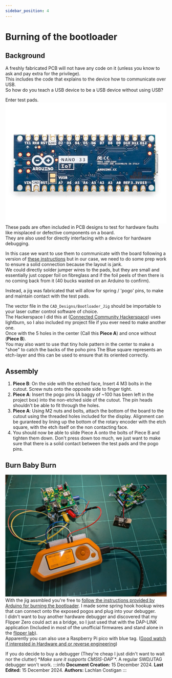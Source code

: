```yaml
---
sidebar_position: 4
---
```


# Burning of the bootloader

## Background

A freshly fabricated PCB will not have any code on it (unless you know to ask and pay extra for the privilege).  
This includes the code that explains to the device how to communicate over USB.  
So how do you teach a USB device to be a USB device without using USB?

Enter test pads.  
![The back face of an Arduino Nano 33 IoT with the test pads circled in red](./img/ArduinoNano33IoTBackTestPads.jpg)  
These pads are often included in PCB designs to test for hardware faults like misplaced or defective components on a board.  
They are also used for directly interfacing with a device for hardware debugging.  

In this case we want to use them to communicate with the board following a version of [these instructions](https://support.arduino.cc/hc/en-us/articles/8991429732124-Burn-the-bootloader-on-Arduino-Nano-33-IoT) but in our case, we need to do some prep work to ensure a solid connection because the layout is jank.  
We could directly solder jumper wires to the pads, but they are small and essentially just copper foil on fibreglass and if the foil peels of then there is no coming back from it (40 bucks wasted on an Arduino to confirm).

Instead, a jig was fabricated that will allow for spring / 'pogo' pins, to make and maintain contact with the test pads.

The vector file in the ``CAD_Designs/Bootloader_Jig`` should be importable to your laser cutter control software of choice.  
The Hackerspace I did this at ([Connected Community Hackerspace](https://www.hackmelbourne.org)) uses lightburn, so I also included my project file if you ever need to make another one.  
Once with the 5 holes in the center (Call this **Piece A**) and once without (**Piece B**).  
You may also want to use that tiny hole pattern in the center to make a "shoe" to catch the backs of the poho pins
The Blue square represents an etch-layer and this can be used to ensure that its oriented correctly.

## Assembly

1. **Piece B**: On the side with the etched face, Insert 4 M3 bolts in the cutout. Screw nuts onto the opposite side to finger tight.  
2. **Piece A**: Insert the pogo pins (A baggy of ~100 has been left in the project box) into the non-etched side of the cutout. The pin heads shouldn't be able to fit through the holes.  
3. **Piece A**: Using M2 nuts and bolts, attach the bottom of the board to the cutout using the threaded holes included for the display. Alignment can be guranteed by lining up the bottom of the rotary encoder with the etch square, with the etch itself on the non contacting face.  
4. You should now be able to slide Piece A onto the bolts of Piece B and tighten them down. Don't press down too much, we just want to make sure that there is a solid contact between the test pads and the pogo pins.  

## Burn Baby Burn

![Assmebled jig connected to hardware debugger](img/Bootloader_Jig_DAP_LINK.jpg)
With the jig assmbled you're free to [follow the instructions provided by Arduino for burning the bootloader](https://support.arduino.cc/hc/en-us/articles/8991429732124-Burn-the-bootloader-on-Arduino-Nano-33-IoT).
I made some spring hook hookup wires that can connect onto the exposed pogos and plug into your debugger.  
I didn't want to buy another hardware debugger and discovered that my Flipper Zero could act as a bridge, so I just used that with the DAP-LINK application (Included in most of the unofficial firmwares and stand alone in the [flipper lab](https://lab.flipper.net/apps/dap_link)).  
Apparently you can also use a Raspberry Pi pico with blue tag.
([Good watch if interested in Hardware and or reverse engineering](https://www.youtube.com/watch?v=CvNKtrzIV8Y))

If you do decide to buy a debugger (They're cheap I just didn't want to wait nor the clutter) **Make sure it supports CMSIS-DAP*`*. A regular SWD/JTAG debugger won't work.
:::info
**Document Creation:** 15 December 2024. **Last Edited:** 15 December 2024. **Authors:** Lachlan Costigan
:::

